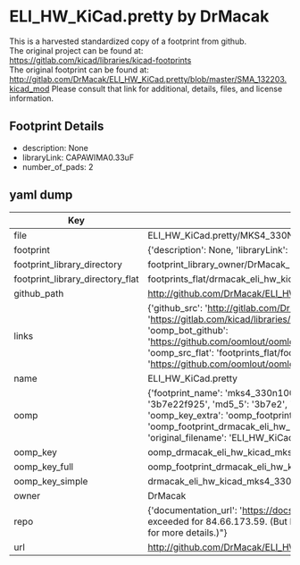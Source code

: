 # ELI_HW_KiCad.pretty by DrMacak  
This is a harvested standardized copy of a footprint from github.  
The original project can be found at:  
https://gitlab.com/kicad/libraries/kicad-footprints  
The original footprint can be found at:
http://gitlab.com/DrMacak/ELI_HW_KiCad.pretty/blob/master/SMA_132203.kicad_mod
Please consult that link for additional, details, files, and license information.  
## Footprint Details
* description: None  
* libraryLink: CAPAWIMA0.33uF  
* number_of_pads: 2  
## yaml dump  
| Key | Value |  
| --- | --- |  
| file | ELI_HW_KiCad.pretty/MKS4_330N100V.kicad_mod |  
| footprint | {'description': None, 'libraryLink': 'CAPAWIMA0.33uF', 'number_of_pads': 2} |  
| footprint_library_directory | footprint_library_owner/DrMacak_ELI_HW_KiCad.pretty |  
| footprint_library_directory_flat | footprints_flat/drmacak_eli_hw_kicad_mks4_330n100v/working |  
| github_path | http://github.com/DrMacak/ELI_HW_KiCad.pretty/blob/master/MKS4_330N100V.kicad_mod |  
| links | {'github_src': 'http://gitlab.com/DrMacak/ELI_HW_KiCad.pretty/blob/master/SMA_132203.kicad_mod', 'github_src_repo': 'https://gitlab.com/kicad/libraries/kicad-footprints', 'oomp_bot': 'footprints/drmacak_eli_hw_kicad_mks4_330n100v/working', 'oomp_bot_github': 'https://github.com/oomlout/oomlout_oomp_footprint_bot/tree/main/footprints/drmacak_eli_hw_kicad_mks4_330n100v/working', 'oomp_src_flat': 'footprints_flat/footprints_flat/drmacak_eli_hw_kicad_mks4_330n100v/working', 'oomp_src_flat_github': 'https://github.com/oomlout/oomlout_oomp_footprint_src/tree/main/footprints_flat/drmacak_eli_hw_kicad_mks4_330n100v/working'} |  
| name | ELI_HW_KiCad.pretty |  
| oomp | {'footprint_name': 'mks4_330n100v', 'library_name': 'eli_hw_kicad', 'md5': '3b7e22f925d3222dd304e59d7b425795', 'md5_10': '3b7e22f925', 'md5_5': '3b7e2', 'md5_6': '3b7e22', 'oomp_key': 'oomp_drmacak_eli_hw_kicad_mks4_330n100v', 'oomp_key_extra': 'oomp_footprint_drmacak_eli_hw_kicad_mks4_330n100v', 'oomp_key_full': 'oomp_footprint_drmacak_eli_hw_kicad_mks4_330n100v_3b7e22', 'oomp_key_simple': 'drmacak_eli_hw_kicad_mks4_330n100v', 'original_filename': 'ELI_HW_KiCad.pretty/MKS4_330N100V.kicad_mod', 'owner_name': 'drmacak'} |  
| oomp_key | oomp_drmacak_eli_hw_kicad_mks4_330n100v |  
| oomp_key_full | oomp_footprint_drmacak_eli_hw_kicad_mks4_330n100v |  
| oomp_key_simple | drmacak_eli_hw_kicad_mks4_330n100v |  
| owner | DrMacak |  
| repo | {'documentation_url': 'https://docs.github.com/rest/overview/resources-in-the-rest-api#rate-limiting', 'message': "API rate limit exceeded for 84.66.173.59. (But here's the good news: Authenticated requests get a higher rate limit. Check out the documentation for more details.)"} |  
| url | http://github.com/DrMacak/ELI_HW_KiCad.pretty |  

